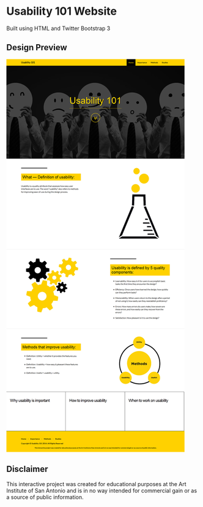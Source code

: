 # Usability 101 Website

Built using HTML and Twitter Bootstrap 3

## Design Preview 

![The Design](/img/the_design.png)

## Disclaimer

This interactive project was created for educational purposes at the Art Institute of San Antonio and is in no way intended for commercial gain or as a source of public information.
